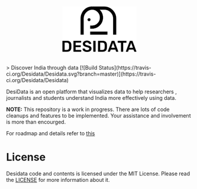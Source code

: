 <p align="center">
  <img width="200" src="./assets/readme/logo-base.png">
</p>
<br>
> Discover India through data
[![Build Status](https://travis-ci.org/Desidata/Desidata.svg?branch=master)](https://travis-ci.org/Desidata/Desidata)
</p>

DesiData is an open platform that visualizes data to help researchers , journalists and students understand India more effectively using data.

**NOTE:** This repository is a work in progress. There are lots of code cleanups and features to be implemented. Your assistance and involvement is more than encourged. 

For roadmap and details refer to [this](https://docs.google.com/document/d/1JfvCKG_NR_OVKQ3fdpfrjWd1GBsyOZ-Ypl0Gbl8OEw8/edit?usp=sharing)

# License

Desidata code and contents is licensed under the MIT License.
Please read the [LICENSE](./LICENSE) for more information about it.

